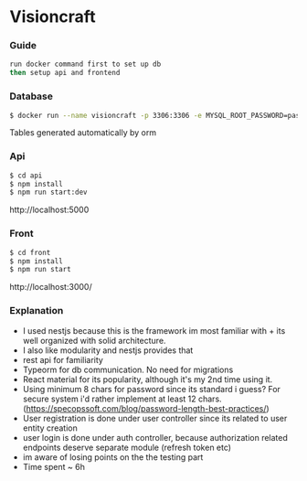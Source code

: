 # Visioncraft

### Guide
```bash
run docker command first to set up db
then setup api and frontend
```

### Database
```bash
$ docker run --name visioncraft -p 3306:3306 -e MYSQL_ROOT_PASSWORD=password -e MYSQL_DATABASE=visioncraft -d mysql
```
Tables generated automatically by orm

### Api
```bash
$ cd api
$ npm install
$ npm run start:dev
```
http://localhost:5000

### Front
```bash
$ cd front
$ npm install
$ npm run start
```
http://localhost:3000/

### Explanation
- I used nestjs because this is the framework im most familiar with + its well organized with solid architecture.
- I also like modularity and nestjs provides that
- rest api for familiarity
- Typeorm for db communication. No need for migrations
- React material for its popularity, although it's my 2nd time using it. 
- Using minimum 8 chars for password since its standard i guess? For secure system i'd rather implement at least 12 chars. (https://specopssoft.com/blog/password-length-best-practices/)
- User registration is done under user controller since its related to user entity creation
- user login is done under auth controller, because authorization related endpoints deserve separate module (refresh token etc)
- im aware of losing points on the the testing part
- Time spent ~ 6h
